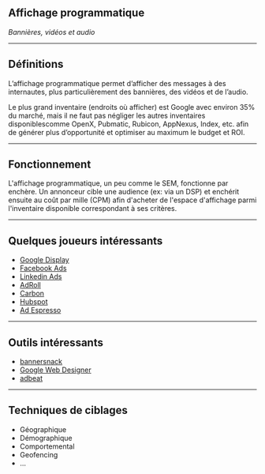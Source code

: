 ## Affichage programmatique
*Bannières, vidéos et audio*

-----

## Définitions

L’affichage programmatique permet d’afficher des messages à des internautes, plus particulièrement des bannières, des vidéos et de l’audio.

Le plus grand inventaire (endroits où afficher) est Google avec environ 35% du marché, mais il ne faut pas négliger les autres inventaires disponiblescomme OpenX, Pubmatic, Rubicon, AppNexus, Index, etc. afin de générer plus d’opportunité et optimiser au maximum le budget et ROI.

-----

## Fonctionnement

L'affichage programmatique, un peu comme le SEM, fonctionne par enchère. Un annonceur cible une audience (ex: via un DSP) et enchérit ensuite au coût par mille (CPM) afin d'acheter de l'espace d'affichage parmi l'inventaire disponible correspondant à ses critères.

-----

## Quelques joueurs intéressants

* [Google Display](https://ads.google.com/intl/en_ca/home/campaigns/display-ads/)
* [Facebook Ads](https://www.facebook.com/business/ads)
* [Linkedin Ads](https://business.linkedin.com/marketing-solutions/ads)
* [AdRoll](https://www.adroll.com/)
* [Carbon](https://www.carbonads.net/)
* [Hubspot](https://www.hubspot.com/products/marketing)
* [Ad Espresso](https://adespresso.com/)

-----

## Outils intéressants

* [bannersnack](https://www.bannersnack.com/)
* [Google Web Designer](https://www.google.com/webdesigner/)
* [adbeat](https://www.adbeat.com/)

-----

## Techniques de ciblages

* Géographique
* Démographique
* Comportemental
* Geofencing
* ...
